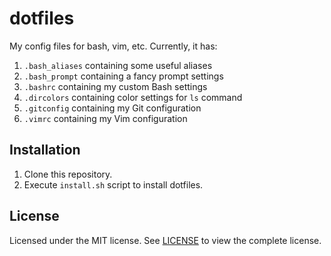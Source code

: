 dotfiles
========

My config files for bash, vim, etc. Currently, it has:
1. `.bash_aliases` containing some useful aliases
2. `.bash_prompt` containing a fancy prompt settings
3. `.bashrc` containing my custom Bash settings
4. `.dircolors` containing color settings for `ls` command
5. `.gitconfig` containing my Git configuration
6. `.vimrc` containing my Vim configuration

Installation
------------

1. Clone this repository.
2. Execute `install.sh` script to install dotfiles.

License
-------

Licensed under the MIT license. See [LICENSE](https://github.com/kemskems/dotfiles/blob/master/LICENSE) to view the complete license.
